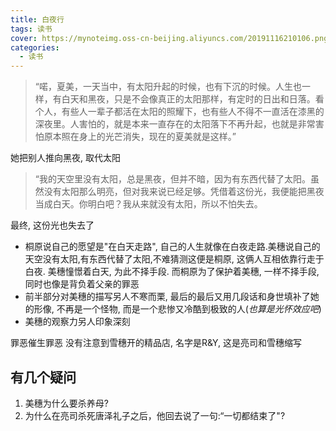 ```yaml
---
title: 白夜行
tags: 读书
cover: https://mynoteimg.oss-cn-beijing.aliyuncs.com/20191116210106.png
categories:
  - 读书
---
```


> “喏，夏美，一天当中，有太阳升起的时候，也有下沉的时候。人生也一样，有白天和黑夜，只是不会像真正的太阳那样，有定时的日出和日落。看个人，有些人一辈子都活在太阳的照耀下，也有些人不得不一直活在漆黑的深夜里。人害怕的，就是本来一直存在的太阳落下不再升起，也就是非常害怕原本照在身上的光芒消失，现在的夏美就是这样。”

她把别人推向黑夜, 取代太阳

> “我的天空里没有太阳，总是黑夜，但并不暗，因为有东西代替了太阳。虽然没有太阳那么明亮，但对我来说已经足够。凭借着这份光，我便能把黑夜当成白天。你明白吧？我从来就没有太阳，所以不怕失去。

最终, 这份光也失去了


* 桐原说自己的愿望是"在白天走路", 自己的人生就像在白夜走路.美穗说自己的天空没有太阳,有东西代替了太阳,不难猜测这便是桐原, 这俩人互相依靠行走于白夜. 美穗憧憬着白天, 为此不择手段. 而桐原为了保护着美穗, 一样不择手段,同时也像是背负着父亲的罪恶
* 前半部分对美穗的描写另人不寒而栗, 最后的最后又用几段话和身世填补了她的形像, 不再是一个怪物, 而是一个悲惨又冷酷到极致的人(*也算是光怀效应吧*)
* 美穗的观察力另人印象深刻

罪恶催生罪恶
没有注意到雪穗开的精品店, 名字是R&Y, 这是亮司和雪穗缩写


## 有几个疑问

1. 美穗为什么要杀养母?
2. 为什么在亮司杀死唐泽礼子之后，他回去说了一句:“一切都结束了"?